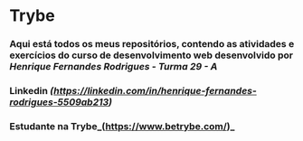 # <strong> Trybe <strong>
### Aqui está todos os meus repositórios, contendo as atividades e exercícios do curso de desenvolvimento web desenvolvido por _Henrique Fernandes Rodrigues - Turma 29 - A_
### Linkedin _(https://linkedin.com/in/henrique-fernandes-rodrigues-5509ab213)_
### Estudante na Trybe_(https://www.betrybe.com/)_
